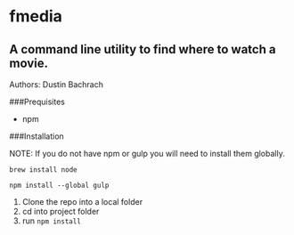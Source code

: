 # fmedia

## A command line utility to find where to watch a movie.

Authors: Dustin Bachrach

###Prequisites

* npm

###Installation

NOTE: If you do not have npm or gulp you will need to install them globally.

```brew install node```

```npm install --global gulp```


1. Clone the repo into a local folder
2. cd into project folder
3. run `npm install`
